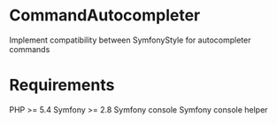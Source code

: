 # CommandAutocompleter
Implement compatibility between SymfonyStyle for autocompleter commands

# Requirements
PHP >= 5.4
Symfony >= 2.8
Symfony console
Symfony console helper

